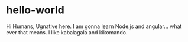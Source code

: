 # hello-world


Hi Humans,
Ugnative here. I am gonna learn Node.js and angular... what ever that means. 
I like kabalagala and kikomando. 
